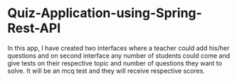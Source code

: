 # Quiz-Application-using-Spring-Rest-API
In this app, I have created two interfaces where a teacher could add his/her questions 
and on second interface any number of students could come and give tests on their respective topic and number of questions they want to solve.
It will be an mcq test and they will receive respective scores.
